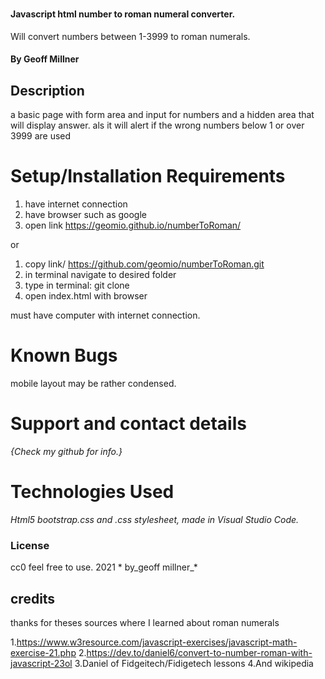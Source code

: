 # 

  

#### Javascript html number to roman numeral converter.

Will convert numbers between 1-3999 to roman numerals.

  

#### By Geoff Millner

  

## Description

a basic page with form area and input for numbers and a hidden area that will display answer. als it will alert if the wrong numbers below 1 or over 3999 are used
  
  

# Setup/Installation Requirements

1. have internet connection
2. have browser such as google
3. open link https://geomio.github.io/numberToRoman/

or

1. copy link/ https://github.com/geomio/numberToRoman.git
2. in terminal navigate to desired folder
3. type in terminal: git clone
4. open index.html with browser

must have computer with internet connection.

# Known Bugs


mobile layout may be rather condensed.


# Support and contact details

  

_{Check my github for info.}_

  

# Technologies Used

  

_Html5 bootstrap.css and .css stylesheet, made in Visual Studio Code._

  

### License

  
cc0 feel free to use. 2021 * by_geoff millner_*

## credits

thanks for theses sources where I learned about roman numerals

1.https://www.w3resource.com/javascript-exercises/javascript-math-exercise-21.php
2.https://dev.to/daniel6/convert-to-number-roman-with-javascript-23ol
3.Daniel of Fidgeitech/Fidigetech lessons
4.And wikipedia